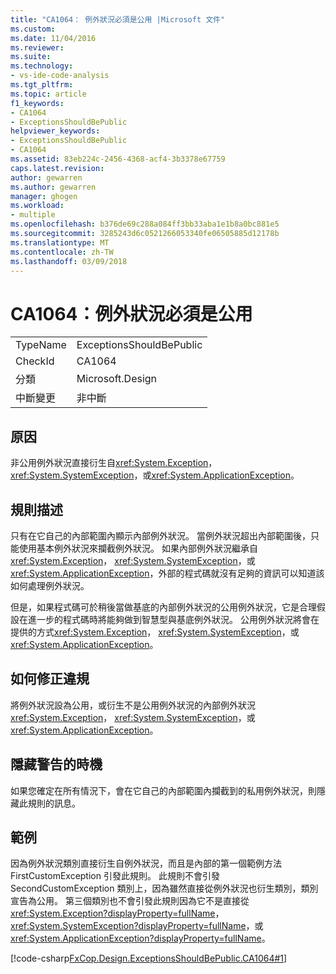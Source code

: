 ```yaml
---
title: "CA1064： 例外狀況必須是公用 |Microsoft 文件"
ms.custom: 
ms.date: 11/04/2016
ms.reviewer: 
ms.suite: 
ms.technology:
- vs-ide-code-analysis
ms.tgt_pltfrm: 
ms.topic: article
f1_keywords:
- CA1064
- ExceptionsShouldBePublic
helpviewer_keywords:
- ExceptionsShouldBePublic
- CA1064
ms.assetid: 83eb224c-2456-4368-acf4-3b3378e67759
caps.latest.revision: 
author: gewarren
ms.author: gewarren
manager: ghogen
ms.workload:
- multiple
ms.openlocfilehash: b376de69c288a084ff3bb33aba1e1b8a0bc881e5
ms.sourcegitcommit: 3285243d6c0521266053340fe06505885d12178b
ms.translationtype: MT
ms.contentlocale: zh-TW
ms.lasthandoff: 03/09/2018
---
```

# <a name="ca1064-exceptions-should-be-public"></a>CA1064：例外狀況必須是公用
|||  
|-|-|  
|TypeName|ExceptionsShouldBePublic|  
|CheckId|CA1064|  
|分類|Microsoft.Design|  
|中斷變更|非中斷|  
  
## <a name="cause"></a>原因  
 非公用例外狀況直接衍生自<xref:System.Exception>， <xref:System.SystemException>，或<xref:System.ApplicationException>。  
  
## <a name="rule-description"></a>規則描述  
 只有在它自己的內部範圍內顯示內部例外狀況。 當例外狀況超出內部範圍後，只能使用基本例外狀況來攔截例外狀況。 如果內部例外狀況繼承自<xref:System.Exception>， <xref:System.SystemException>，或<xref:System.ApplicationException>，外部的程式碼就沒有足夠的資訊可以知道該如何處理例外狀況。  
  
 但是，如果程式碼可於稍後當做基底的內部例外狀況的公用例外狀況，它是合理假設在進一步的程式碼時將能夠做到智慧型與基底例外狀況。 公用例外狀況將會在提供的方式<xref:System.Exception>， <xref:System.SystemException>，或<xref:System.ApplicationException>。  
  
## <a name="how-to-fix-violations"></a>如何修正違規  
 將例外狀況設為公用，或衍生不是公用例外狀況的內部例外狀況<xref:System.Exception>， <xref:System.SystemException>，或<xref:System.ApplicationException>。  
  
## <a name="when-to-suppress-warnings"></a>隱藏警告的時機  
 如果您確定在所有情況下，會在它自己的內部範圍內攔截到的私用例外狀況，則隱藏此規則的訊息。  
  
## <a name="example"></a>範例  
 因為例外狀況類別直接衍生自例外狀況，而且是內部的第一個範例方法 FirstCustomException 引發此規則。 此規則不會引發 SecondCustomException 類別上，因為雖然直接從例外狀況也衍生類別，類別宣告為公用。 第三個類別也不會引發此規則因為它不是直接從<xref:System.Exception?displayProperty=fullName>， <xref:System.SystemException?displayProperty=fullName>，或<xref:System.ApplicationException?displayProperty=fullName>。  
  
 [!code-csharp[FxCop.Design.ExceptionsShouldBePublic.CA1064#1](../code-quality/codesnippet/CSharp/ca1064-exceptions-should-be-public_1.cs)]

